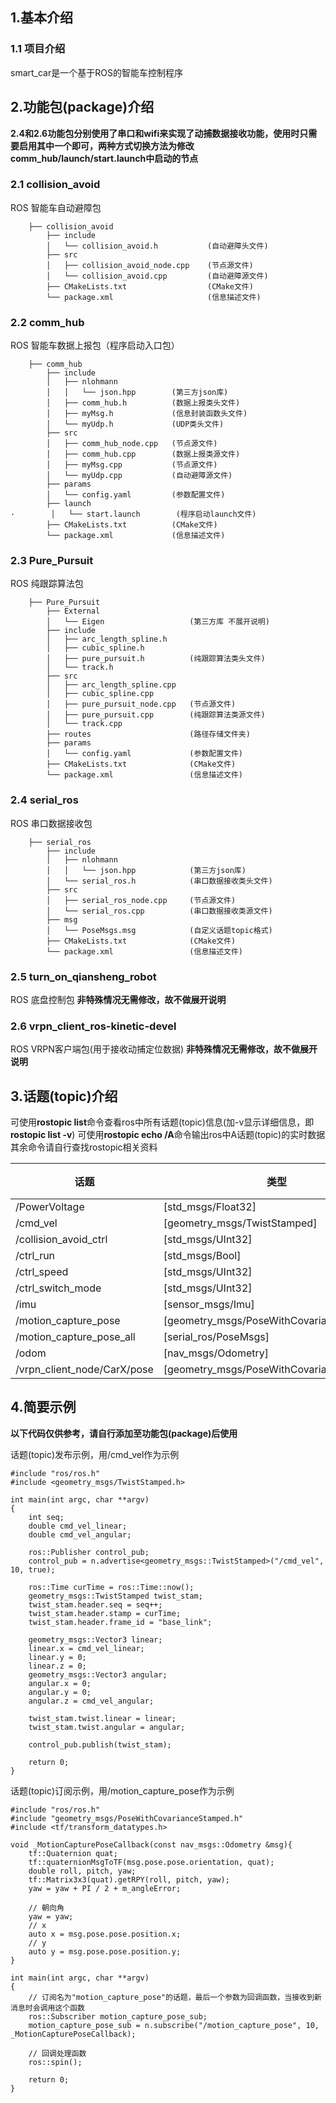 ## 1.基本介绍
### 1.1 项目介绍
smart_car是一个基于ROS的智能车控制程序

## 2.功能包(package)介绍

**2.4和2.6功能包分别使用了串口和wifi来实现了动捕数据接收功能，使用时只需要启用其中一个即可，两种方式切换方法为修改comm_hub/launch/start.launch中启动的节点**

### 2.1 collision_avoid
ROS 智能车自动避障包
```
    ├── collision_avoid
        ├── include                         
        │   └── collision_avoid.h           (自动避障头文件)
        ├── src                             
        │   ├── collision_avoid_node.cpp    (节点源文件)
        │   └── collision_avoid.cpp         (自动避障源文件)
        ├── CMakeLists.txt                  (CMake文件)
        └── package.xml                     (信息描述文件)                     
```

### 2.2 comm_hub
ROS 智能车数据上报包（程序启动入口包）
```
    ├── comm_hub
        ├── include
        │   ├── nlohmann                        
        │   │   └── json.hpp        (第三方json库)
        │   ├── comm_hub.h          (数据上报类头文件)
        │   ├── myMsg.h             (信息封装函数头文件)
        │   └── myUdp.h             (UDP类头文件)
        ├── src                             
        │   ├── comm_hub_node.cpp   (节点源文件)
        │   ├── comm_hub.cpp        (数据上报类源文件)
        │   ├── myMsg.cpp           (节点源文件)
        │   └── myUdp.cpp           (自动避障源文件)
        ├── params
        │   └── config.yaml         (参数配置文件)
        ├── launch
·        │   └── start.launch        (程序启动launch文件)
        ├── CMakeLists.txt          (CMake文件)
        └── package.xml             (信息描述文件)                     
```

### 2.3 Pure_Pursuit
ROS 纯跟踪算法包
```
    ├── Pure_Pursuit
        ├── External
        │   └── Eigen                   (第三方库 不展开说明)  
        ├── include
        │   ├── arc_length_spline.h 
        │   ├── cubic_spline.h          
        │   ├── pure_pursuit.h          (纯跟踪算法类头文件)
        │   └── track.h           
        ├── src                             
        │   ├── arc_length_spline.cpp 
        │   ├── cubic_spline.cpp          
        │   ├── pure_pursuit_node.cpp   (节点源文件)
        │   ├── pure_pursuit.cpp        (纯跟踪算法类源文件)
        │   └── track.cpp 
        ├── routes                      (路径存储文件夹)
        ├── params
        │   └── config.yaml             (参数配置文件)
        ├── CMakeLists.txt              (CMake文件)
        └── package.xml                 (信息描述文件)                     
```

### 2.4 serial_ros
ROS 串口数据接收包
```
    ├── serial_ros
        ├── include
        │   ├── nlohmann                        
        │   │   └── json.hpp            (第三方json库)
        │   └── serial_ros.h            (串口数据接收类头文件)
        ├── src    
        │   ├── serial_ros_node.cpp     (节点源文件)
        │   └── serial_ros.cpp          (串口数据接收类源文件)                         
        ├── msg    
        │   └── PoseMsgs.msg            (自定义话题topic格式)                         
        ├── CMakeLists.txt              (CMake文件)
        └── package.xml                 (信息描述文件)                     
```

### 2.5 turn_on_qiansheng_robot
ROS 底盘控制包
**非特殊情况无需修改，故不做展开说明**

### 2.6 vrpn_client_ros-kinetic-devel
ROS VRPN客户端包(用于接收动捕定位数据)
**非特殊情况无需修改，故不做展开说明**

## 3.话题(topic)介绍
可使用**rostopic list**命令查看ros中所有话题(topic)信息(加-v显示详细信息，即**rostopic list -v**)
可使用**rostopic echo /A**命令输出ros中A话题(topic)的实时数据
其余命令请自行查找rostopic相关资料


| 话题 | 类型 | 所需头文件 | 功能 |
| ---- | ---- | ---- | ---- |
| /PowerVoltage | [std_msgs/Float32] | <std_msgs/Float32.h> | 
| /cmd_vel | [geometry_msgs/TwistStamped] | <geometry_msgs/TwistStamped.h> |
| /collision_avoid_ctrl | [std_msgs/UInt32] | <std_msgs/UInt32.h> |
| /ctrl_run | [std_msgs/Bool] | <std_msgs/Bool.h> |
| /ctrl_speed | [std_msgs/UInt32] | <std_msgs/UInt32.h> |
| /ctrl_switch_mode | [std_msgs/UInt32] | <std_msgs/UInt32.h> |
| /imu | [sensor_msgs/Imu] | <sensor_msgs/Imu.h> |
| /motion_capture_pose | [geometry_msgs/PoseWithCovarianceStamped] | <geometry_msgs/PoseWithCovarianceStamped.h> |
| /motion_capture_pose_all | [serial_ros/PoseMsgs] | "serial_ros/PoseMsgs.h" |
| /odom | [nav_msgs/Odometry] | <nav_msgs/Odometry.h> |
| /vrpn_client_node/CarX/pose | [geometry_msgs/PoseWithCovarianceStamped] | <geometry_msgs/PoseWithCovarianceStamped.h> |

## 4.简要示例
**以下代码仅供参考，请自行添加至功能包(package)后使用**

话题(topic)发布示例，用/cmd_vel作为示例
```
#include "ros/ros.h"
#include <geometry_msgs/TwistStamped.h>

int main(int argc, char **argv)
{
    int seq;
    double cmd_vel_linear;
    double cmd_vel_angular;

    ros::Publisher control_pub;
    control_pub = n.advertise<geometry_msgs::TwistStamped>("/cmd_vel", 10, true);

    ros::Time curTime = ros::Time::now();
    geometry_msgs::TwistStamped twist_stam;
    twist_stam.header.seq = seq++;
    twist_stam.header.stamp = curTime;
    twist_stam.header.frame_id = "base_link";

    geometry_msgs::Vector3 linear;
    linear.x = cmd_vel_linear;
    linear.y = 0;
    linear.z = 0;
    geometry_msgs::Vector3 angular;
    angular.x = 0;
    angular.y = 0;
    angular.z = cmd_vel_angular;

    twist_stam.twist.linear = linear;
    twist_stam.twist.angular = angular;

    control_pub.publish(twist_stam);

    return 0;
}
```

话题(topic)订阅示例，用/motion_capture_pose作为示例
```
#include "ros/ros.h"
#include "geometry_msgs/PoseWithCovarianceStamped.h"
#include <tf/transform_datatypes.h>

void _MotionCapturePoseCallback(const nav_msgs::Odometry &msg){
    tf::Quaternion quat;
    tf::quaternionMsgToTF(msg.pose.pose.orientation, quat);
    double roll, pitch, yaw;
    tf::Matrix3x3(quat).getRPY(roll, pitch, yaw);
    yaw = yaw + PI / 2 + m_angleError;

    // 朝向角
    yaw = yaw;
    // x
    auto x = msg.pose.pose.position.x;
    // y
    auto y = msg.pose.pose.position.y;
}

int main(int argc, char **argv)
{
    // 订阅名为"motion_capture_pose"的话题，最后一个参数为回调函数，当接收到新消息时会调用这个函数
    ros::Subscriber motion_capture_pose_sub;
    motion_capture_pose_sub = n.subscribe("/motion_capture_pose", 10, _MotionCapturePoseCallback);
    
    // 回调处理函数
    ros::spin();

    return 0;
}
```